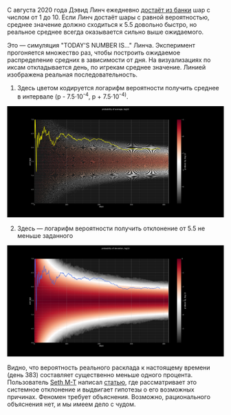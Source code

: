 С августа 2020 года Дэвид Линч ежедневно [достаёт из банки](https://youtube.com/playlist?list=PLTPQcjlcvvXFtR0R91Gh5j9Xi8cq0oN3Y) шар с числом от 1 до 10. Если Линч достаёт шары с равной вероятностью, среднее значение должно сходиться к 5.5 довольно быстро, но реальное среднее всегда оказывается сильно выше ожидаемого.

Это — симуляция "TODAY'S NUMBER IS..." Линча. Эксперимент прогоняется множество раз, чтобы построить ожидаемое 
распределение средних в зависимости от дня. На визуализациях по иксам откладывается день, по игрекам среднее значение. Линией изображена реальная последовательность. 

1. Здесь цветом кодируется логарифм вероятности получить среднее в интервале <nobr>(p - 7.5⋅10<sup>-4</sup>, p + 7.5⋅10<sup>-4)</nobr>.

![example](images/hit.png)

2. Здесь — логарифм вероятности получить отклонение от 5.5 не меньше заданного

![example](images/dev.png)

Видно, что вероятность реального расклада к настоящему времени (день 383) составляет существенно меньше одного процента. Пользователь [Seth M-T](https://www.youtube.com/channel/UCVm0NV9XOmjo_GqX8_GfW7Q) написал [статью](https://drive.google.com/file/d/1phGBTZJZRy2cFML8pyKix1taXj0col0V/view), где рассматривает это системное отклонение и выдвигает гипотезы о его возможных причинах. Феномен требует объяснения. Возможно, рационального объяснения нет, и мы имеем дело с чудом.